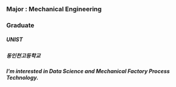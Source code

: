 

### Major : Mechanical Engineering


### Graduate 
##### UNIST
##### 동인천고등학교

##### I'm interested in Data Science and Mechanical Factory Process Technology.